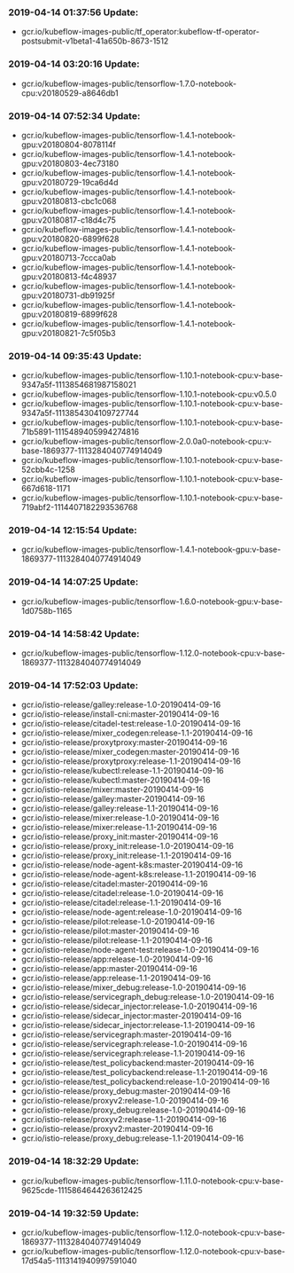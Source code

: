 ### 2019-04-14 01:37:56 Update:

- gcr.io/kubeflow-images-public/tf_operator:kubeflow-tf-operator-postsubmit-v1beta1-41a650b-8673-1512
### 2019-04-14 03:20:16 Update:

- gcr.io/kubeflow-images-public/tensorflow-1.7.0-notebook-cpu:v20180529-a8646db1
### 2019-04-14 07:52:34 Update:

- gcr.io/kubeflow-images-public/tensorflow-1.4.1-notebook-gpu:v20180804-8078114f
- gcr.io/kubeflow-images-public/tensorflow-1.4.1-notebook-gpu:v20180803-4ec73180
- gcr.io/kubeflow-images-public/tensorflow-1.4.1-notebook-gpu:v20180729-19ca6d4d
- gcr.io/kubeflow-images-public/tensorflow-1.4.1-notebook-gpu:v20180813-cbc1c068
- gcr.io/kubeflow-images-public/tensorflow-1.4.1-notebook-gpu:v20180817-c18d4c75
- gcr.io/kubeflow-images-public/tensorflow-1.4.1-notebook-gpu:v20180820-6899f628
- gcr.io/kubeflow-images-public/tensorflow-1.4.1-notebook-gpu:v20180713-7ccca0ab
- gcr.io/kubeflow-images-public/tensorflow-1.4.1-notebook-gpu:v20180813-f4c48937
- gcr.io/kubeflow-images-public/tensorflow-1.4.1-notebook-gpu:v20180731-db91925f
- gcr.io/kubeflow-images-public/tensorflow-1.4.1-notebook-gpu:v20180819-6899f628
- gcr.io/kubeflow-images-public/tensorflow-1.4.1-notebook-gpu:v20180821-7c5f05b3
### 2019-04-14 09:35:43 Update:

- gcr.io/kubeflow-images-public/tensorflow-1.10.1-notebook-cpu:v-base-9347a5f-1113854681987158021
- gcr.io/kubeflow-images-public/tensorflow-1.10.1-notebook-cpu:v0.5.0
- gcr.io/kubeflow-images-public/tensorflow-1.10.1-notebook-cpu:v-base-9347a5f-1113854304109727744
- gcr.io/kubeflow-images-public/tensorflow-1.10.1-notebook-cpu:v-base-71b5891-1115489405994274816
- gcr.io/kubeflow-images-public/tensorflow-2.0.0a0-notebook-cpu:v-base-1869377-1113284040774914049
- gcr.io/kubeflow-images-public/tensorflow-1.10.1-notebook-cpu:v-base-52cbb4c-1258
- gcr.io/kubeflow-images-public/tensorflow-1.10.1-notebook-cpu:v-base-667d618-1171
- gcr.io/kubeflow-images-public/tensorflow-1.10.1-notebook-cpu:v-base-719abf2-1114407182293536768
### 2019-04-14 12:15:54 Update:

- gcr.io/kubeflow-images-public/tensorflow-1.4.1-notebook-gpu:v-base-1869377-1113284040774914049
### 2019-04-14 14:07:25 Update:

- gcr.io/kubeflow-images-public/tensorflow-1.6.0-notebook-gpu:v-base-1d0758b-1165
### 2019-04-14 14:58:42 Update:

- gcr.io/kubeflow-images-public/tensorflow-1.12.0-notebook-cpu:v-base-1869377-1113284040774914049
### 2019-04-14 17:52:03 Update:

- gcr.io/istio-release/galley:release-1.0-20190414-09-16
- gcr.io/istio-release/install-cni:master-20190414-09-16
- gcr.io/istio-release/citadel-test:release-1.0-20190414-09-16
- gcr.io/istio-release/mixer_codegen:release-1.1-20190414-09-16
- gcr.io/istio-release/proxytproxy:master-20190414-09-16
- gcr.io/istio-release/mixer_codegen:master-20190414-09-16
- gcr.io/istio-release/proxytproxy:release-1.1-20190414-09-16
- gcr.io/istio-release/kubectl:release-1.1-20190414-09-16
- gcr.io/istio-release/kubectl:master-20190414-09-16
- gcr.io/istio-release/mixer:master-20190414-09-16
- gcr.io/istio-release/galley:master-20190414-09-16
- gcr.io/istio-release/galley:release-1.1-20190414-09-16
- gcr.io/istio-release/mixer:release-1.0-20190414-09-16
- gcr.io/istio-release/mixer:release-1.1-20190414-09-16
- gcr.io/istio-release/proxy_init:master-20190414-09-16
- gcr.io/istio-release/proxy_init:release-1.0-20190414-09-16
- gcr.io/istio-release/proxy_init:release-1.1-20190414-09-16
- gcr.io/istio-release/node-agent-k8s:master-20190414-09-16
- gcr.io/istio-release/node-agent-k8s:release-1.1-20190414-09-16
- gcr.io/istio-release/citadel:master-20190414-09-16
- gcr.io/istio-release/citadel:release-1.0-20190414-09-16
- gcr.io/istio-release/citadel:release-1.1-20190414-09-16
- gcr.io/istio-release/node-agent:release-1.0-20190414-09-16
- gcr.io/istio-release/pilot:release-1.0-20190414-09-16
- gcr.io/istio-release/pilot:master-20190414-09-16
- gcr.io/istio-release/pilot:release-1.1-20190414-09-16
- gcr.io/istio-release/node-agent-test:release-1.0-20190414-09-16
- gcr.io/istio-release/app:release-1.0-20190414-09-16
- gcr.io/istio-release/app:master-20190414-09-16
- gcr.io/istio-release/app:release-1.1-20190414-09-16
- gcr.io/istio-release/mixer_debug:release-1.0-20190414-09-16
- gcr.io/istio-release/servicegraph_debug:release-1.0-20190414-09-16
- gcr.io/istio-release/sidecar_injector:release-1.0-20190414-09-16
- gcr.io/istio-release/sidecar_injector:master-20190414-09-16
- gcr.io/istio-release/sidecar_injector:release-1.1-20190414-09-16
- gcr.io/istio-release/servicegraph:master-20190414-09-16
- gcr.io/istio-release/servicegraph:release-1.0-20190414-09-16
- gcr.io/istio-release/servicegraph:release-1.1-20190414-09-16
- gcr.io/istio-release/test_policybackend:master-20190414-09-16
- gcr.io/istio-release/test_policybackend:release-1.1-20190414-09-16
- gcr.io/istio-release/test_policybackend:release-1.0-20190414-09-16
- gcr.io/istio-release/proxy_debug:master-20190414-09-16
- gcr.io/istio-release/proxyv2:release-1.0-20190414-09-16
- gcr.io/istio-release/proxy_debug:release-1.0-20190414-09-16
- gcr.io/istio-release/proxyv2:release-1.1-20190414-09-16
- gcr.io/istio-release/proxyv2:master-20190414-09-16
- gcr.io/istio-release/proxy_debug:release-1.1-20190414-09-16
### 2019-04-14 18:32:29 Update:

- gcr.io/kubeflow-images-public/tensorflow-1.11.0-notebook-cpu:v-base-9625cde-1115864644263612425
### 2019-04-14 19:32:59 Update:

- gcr.io/kubeflow-images-public/tensorflow-1.12.0-notebook-cpu:v-base-1869377-1113284040774914049
- gcr.io/kubeflow-images-public/tensorflow-1.12.0-notebook-cpu:v-base-17d54a5-1113141940997591040
